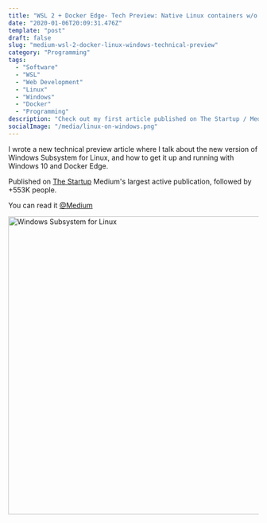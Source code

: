 ```yaml
---
title: "WSL 2 + Docker Edge- Tech Preview: Native Linux containers w/o emulation."
date: "2020-01-06T20:09:31.476Z"
template: "post"
draft: false
slug: "medium-wsl-2-docker-linux-windows-technical-preview"
category: "Programming"
tags:
  - "Software"
  - "WSL"
  - "Web Development"
  - "Linux"
  - "Windows"
  - "Docker"
  - "Programming"
description: "Check out my first article published on The Startup / Medium."
socialImage: "/media/linux-on-windows.png"
---
```


I wrote a new technical preview article where I talk about the new version of Windows Subsystem for Linux, and how to get it up and running with Windows 10 and Docker Edge.

Published on [The Startup](
https://medium.com/swlh/wsl-2-docker-edge-tech-preview-native-linux-containers-w-o-emulation-b41667e6dbef) Medium's largest active publication, followed by +553K people.

You can read it [@Medium](https://medium.com/swlh/wsl-2-docker-edge-tech-preview-native-linux-containers-w-o-emulation-b41667e6dbef)

<a href="
https://medium.com/swlh/wsl-2-docker-edge-tech-preview-native-linux-containers-w-o-emulation-b41667e6dbef"><img src="/media/linux-on-windows.png" alt="Windows Subsystem for Linux" width="600"></a>